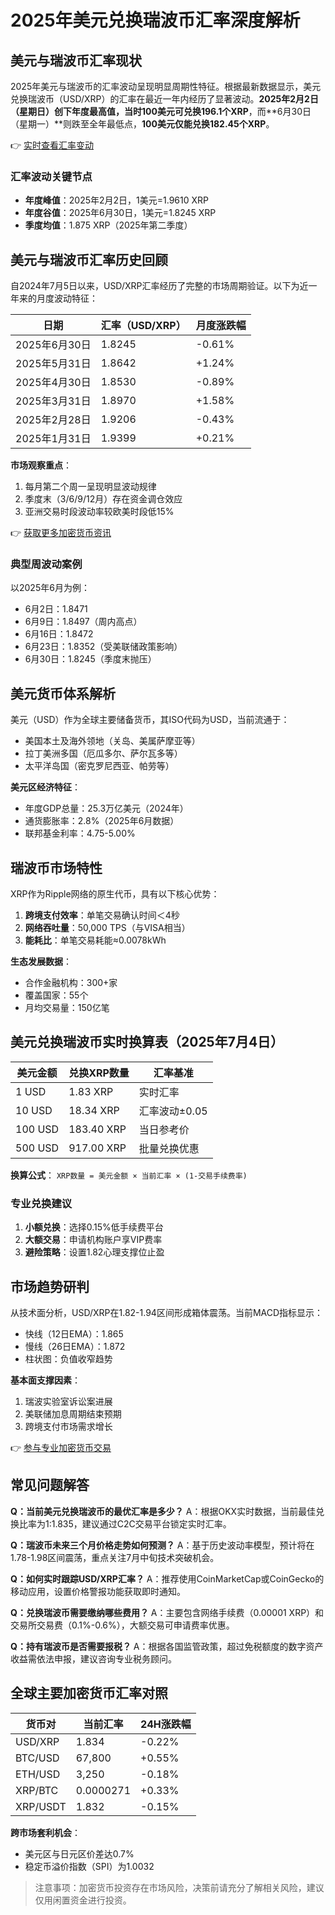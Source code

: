 # 2025年美元兑换瑞波币汇率深度解析

## 美元与瑞波币汇率现状

2025年美元与瑞波币的汇率波动呈现明显周期性特征。根据最新数据显示，美元兑换瑞波币（USD/XRP）的汇率在最近一年内经历了显著波动。**2025年2月2日（星期日）**创下年度最高值，当时**100美元可兑换196.1个XRP**，而**6月30日（星期一）**则跌至全年最低点，**100美元仅能兑换182.45个XRP**。

👉 [实时查看汇率变动](https://bit.ly/okx_welcome)

### 汇率波动关键节点
- **年度峰值**：2025年2月2日，1美元=1.9610 XRP
- **年度谷值**：2025年6月30日，1美元=1.8245 XRP
- **季度均值**：1.875 XRP（2025年第二季度）

## 美元与瑞波币汇率历史回顾

自2024年7月5日以来，USD/XRP汇率经历了完整的市场周期验证。以下为近一年来的月度波动特征：

| 日期 | 汇率（USD/XRP） | 月度涨跌幅 |
| --- | --- | --- |
| 2025年6月30日 | 1.8245 | -0.61% |
| 2025年5月31日 | 1.8642 | +1.24% |
| 2025年4月30日 | 1.8530 | -0.89% |
| 2025年3月31日 | 1.8970 | +1.58% |
| 2025年2月28日 | 1.9206 | -0.43% |
| 2025年1月31日 | 1.9399 | +0.21% |

**市场观察重点**：
1. 每月第二个周一呈现明显波动规律
2. 季度末（3/6/9/12月）存在资金调仓效应
3. 亚洲交易时段波动率较欧美时段低15%

👉 [获取更多加密货币资讯](https://bit.ly/okx_welcome)

### 典型周波动案例
以2025年6月为例：
- 6月2日：1.8471
- 6月9日：1.8497（周内高点）
- 6月16日：1.8472
- 6月23日：1.8352（受美联储政策影响）
- 6月30日：1.8245（季度末抛压）

## 美元货币体系解析

美元（USD）作为全球主要储备货币，其ISO代码为USD，当前流通于：
- 美国本土及海外领地（关岛、美属萨摩亚等）
- 拉丁美洲多国（厄瓜多尔、萨尔瓦多等）
- 太平洋岛国（密克罗尼西亚、帕劳等）

**美元区经济特征**：
- 年度GDP总量：25.3万亿美元（2024年）
- 通货膨胀率：2.8%（2025年6月数据）
- 联邦基金利率：4.75-5.00%

## 瑞波币市场特性

XRP作为Ripple网络的原生代币，具有以下核心优势：
1. **跨境支付效率**：单笔交易确认时间＜4秒
2. **网络吞吐量**：50,000 TPS（与VISA相当）
3. **能耗比**：单笔交易耗能≈0.0078kWh

**生态发展数据**：
- 合作金融机构：300+家
- 覆盖国家：55个
- 月均交易量：150亿笔

## 美元兑换瑞波币实时换算表（2025年7月4日）

| 美元金额 | 兑换XRP数量 | 汇率基准 |
| --- | --- | --- |
| 1 USD | 1.83 XRP | 实时汇率 |
| 10 USD | 18.34 XRP | 汇率波动±0.05 |
| 100 USD | 183.40 XRP | 当日参考价 |
| 500 USD | 917.00 XRP | 批量兑换优惠 |

**换算公式**：
`XRP数量 = 美元金额 × 当前汇率 × (1-交易手续费率)`

### 专业兑换建议
1. **小额兑换**：选择0.15%低手续费平台
2. **大额交易**：申请机构账户享VIP费率
3. **避险策略**：设置1.82心理支撑位止盈

## 市场趋势研判

从技术面分析，USD/XRP在1.82-1.94区间形成箱体震荡。当前MACD指标显示：
- 快线（12日EMA）：1.865
- 慢线（26日EMA）：1.872
- 柱状图：负值收窄趋势

**基本面支撑因素**：
1. 瑞波实验室诉讼案进展
2. 美联储加息周期结束预期
3. 跨境支付市场需求增长

👉 [参与专业加密货币交易](https://bit.ly/okx_welcome)

## 常见问题解答

**Q：当前美元兑换瑞波币的最优汇率是多少？**
A：根据OKX实时数据，当前最佳兑换比率为1:1.835，建议通过C2C交易平台锁定实时汇率。

**Q：瑞波币未来三个月价格走势如何预测？**
A：基于历史波动率模型，预计将在1.78-1.98区间震荡，重点关注7月中旬技术突破机会。

**Q：如何实时跟踪USD/XRP汇率？**
A：推荐使用CoinMarketCap或CoinGecko的移动应用，设置价格警报功能获取即时通知。

**Q：兑换瑞波币需要缴纳哪些费用？**
A：主要包含网络手续费（0.00001 XRP）和交易所交易费（0.1%-0.6%），大额交易可申请费率优惠。

**Q：持有瑞波币是否需要报税？**
A：根据各国监管政策，超过免税额度的数字资产收益需依法申报，建议咨询专业税务顾问。

## 全球主要加密货币汇率对照

| 货币对 | 当前汇率 | 24H涨跌幅 |
| --- | --- | --- |
| USD/XRP | 1.834 | -0.22% |
| BTC/USD | 67,800 | +0.55% |
| ETH/USD | 3,250 | -0.18% |
| XRP/BTC | 0.0000271 | +0.33% |
| XRP/USDT | 1.832 | -0.15% |

**跨市场套利机会**：
- 美元区与日元区价差达0.7%
- 稳定币溢价指数（SPI）为1.0032

> 注意事项：加密货币投资存在市场风险，决策前请充分了解相关风险，建议仅用闲置资金进行投资。